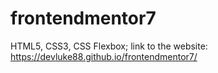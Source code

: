 # frontendmentor7
HTML5, CSS3, CSS Flexbox; link to the website: https://devluke88.github.io/frontendmentor7/
